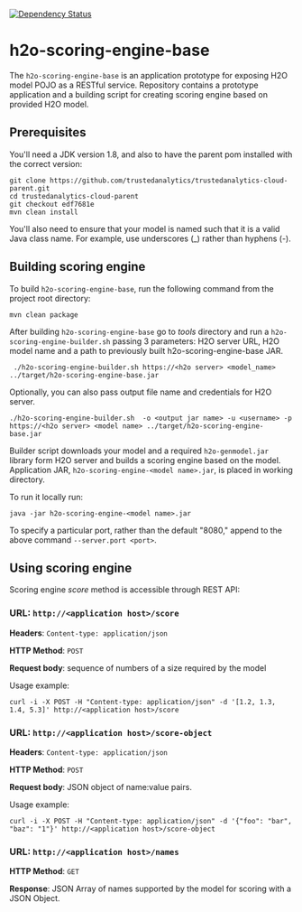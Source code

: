 [![Dependency Status](https://www.versioneye.com/user/projects/572367cbba37ce00464e04b6/badge.svg?style=flat)](https://www.versioneye.com/user/projects/572367cbba37ce00464e04b6)

# h2o-scoring-engine-base
The `h2o-scoring-engine-base` is an application prototype for exposing H2O model POJO as a RESTful service.
Repository contains a prototype application and a building script for creating scoring engine based on provided H2O model.

## Prerequisites
You'll need a JDK version 1.8, and also to have the parent pom installed with the correct version:
```
git clone https://github.com/trustedanalytics/trustedanalytics-cloud-parent.git
cd trustedanalytics-cloud-parent
git checkout edf7681e
mvn clean install
```
You'll also need to ensure that your model is named such that it is a valid
Java class name. For example, use underscores (_) rather than hyphens (-).

## Building scoring engine
To build `h2o-scoring-engine-base`, run the following command from the project root directory:
```
mvn clean package
```
After building `h2o-scoring-engine-base` go to *tools* directory and run a `h2o-scoring-engine-builder.sh` passing 3 parameters: H2O server URL, H2O model name and a path to previously built h2o-scoring-engine-base JAR.
```
 ./h2o-scoring-engine-builder.sh https://<h2o server> <model_name> ../target/h2o-scoring-engine-base.jar
```
Optionally, you can also pass output file name and credentials for H2O server.
```
./h2o-scoring-engine-builder.sh  -o <output jar name> -u <username> -p https://<h2o server> <model name> ../target/h2o-scoring-engine-base.jar
```
Builder script downloads your model and a required `h2o-genmodel.jar` library form H2O server and builds a scoring engine based on the model.
Application JAR, `h2o-scoring-engine-<model name>.jar`, is placed in working directory.

To run it locally run:
```
java -jar h2o-scoring-engine-<model name>.jar
```

To specify a particular port, rather than the default "8080," append to the above command `--server.port <port>`.

## Using scoring engine
Scoring engine *score* method is accessible through REST API:

### **URL**: `http://<application host>/score`

**Headers**: `Content-type: application/json`

**HTTP Method**: `POST`

**Request body**: sequence of numbers of a size required by the model

Usage example:
```
curl -i -X POST -H "Content-type: application/json" -d '[1.2, 1.3, 1.4, 5.3]' http://<application host>/score
```

### **URL**: `http://<application host>/score-object`

**Headers**: `Content-type: application/json`

**HTTP Method**: `POST`

**Request body**: JSON object of name:value pairs.

Usage example:
```
curl -i -X POST -H "Content-type: application/json" -d '{"foo": "bar", "baz": "1"}' http://<application host>/score-object
```

### **URL**: `http://<application host>/names`

**HTTP Method**: `GET`

**Response**: JSON Array of names supported by the model for scoring with a JSON Object.

